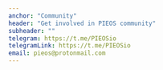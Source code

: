 ```yaml
---
anchor: "Community"
header: "Get involved in PIEOS community"
subheader: ""
telegram: https://t.me/PIEOSio
telegramLink: https://t.me/PIEOSio
email: pieos@protonmail.com
---
```

